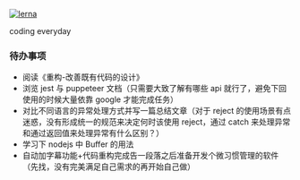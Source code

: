 [![lerna](https://img.shields.io/badge/maintained%20with-lerna-cc00ff.svg)](https://lerna.js.org/)

coding everyday

### 待办事项

- 阅读《重构-改善既有代码的设计》
- 浏览 jest 与 puppeteer 文档（只需要大致了解有哪些 api 就行了，避免下回使用的时候大量依靠 google 才能完成任务）
- 对比不同语言的异常处理方式并写一篇总结文章（对于 reject 的使用场景有点迷惑，没有形成统一的规范来决定何时该使用 reject，通过 catch 来处理异常和通过返回值来处理异常有什么区别？）
- 学习下 nodejs 中 Buffer 的用法
- 自动加字幕功能+代码重构完成告一段落之后准备开发个微习惯管理的软件（先找，没有完美满足自己需求的再开始自己做）

